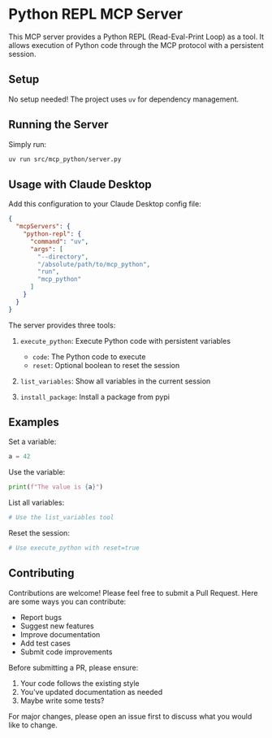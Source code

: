 # Python REPL MCP Server

This MCP server provides a Python REPL (Read-Eval-Print Loop) as a tool. It allows execution of Python code through the MCP protocol with a persistent session.

## Setup

No setup needed! The project uses `uv` for dependency management.

## Running the Server

Simply run:

```bash
uv run src/mcp_python/server.py
```

## Usage with Claude Desktop

Add this configuration to your Claude Desktop config file:

```json
{
  "mcpServers": {
    "python-repl": {
      "command": "uv",
      "args": [
        "--directory",
        "/absolute/path/to/mcp_python",
        "run",
        "mcp_python"
      ]
    }
  }
}
```

The server provides three tools:

1. `execute_python`: Execute Python code with persistent variables

   - `code`: The Python code to execute
   - `reset`: Optional boolean to reset the session

2. `list_variables`: Show all variables in the current session

3. `install_package`: Install a package from pypi

## Examples

Set a variable:

```python
a = 42
```

Use the variable:

```python
print(f"The value is {a}")
```

List all variables:

```python
# Use the list_variables tool
```

Reset the session:

```python
# Use execute_python with reset=true
```

## Contributing

Contributions are welcome! Please feel free to submit a Pull Request. Here are some ways you can contribute:

- Report bugs
- Suggest new features
- Improve documentation
- Add test cases
- Submit code improvements

Before submitting a PR, please ensure:

1. Your code follows the existing style
2. You've updated documentation as needed
3. Maybe write some tests?

For major changes, please open an issue first to discuss what you would like to change.
